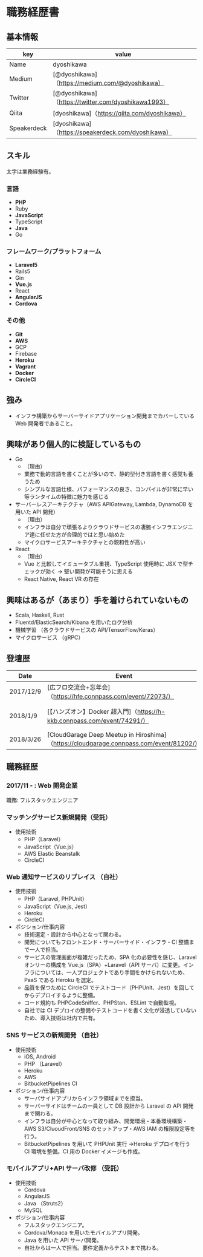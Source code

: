# 職務経歴書

## 基本情報

| key         | value                                               |
| ----------- | --------------------------------------------------- |
| Name        | dyoshikawa                                          |
| Medium      | [@dyoshikawa]（https://medium.com/@dyoshikawa）     |
| Twitter     | [@dyoshikawa]（https://twitter.com/dyoshikawa1993） |
| Qiita       | [dyoshikawa]（https://qiita.com/dyoshikawa）        |
| Speakerdeck | [dyoshikawa]（https://speakerdeck.com/dyoshikawa）  |

## スキル

太字は業務経験有。

### 言語

- **PHP**
- Ruby
- **JavaScript**
- TypeScript
- **Java**
- Go

### フレームワーク/プラットフォーム

- **Laravel5**
- Rails5
- Gin
- **Vue.js**
- React
- **AngularJS**
- **Cordova**

### その他

- **Git**
- **AWS**
- GCP
- Firebase
- **Heroku**
- **Vagrant**
- **Docker**
- **CircleCI**

## 強み

- インフラ構築からサーバーサイドアプリケーション開発までカバーしている Web 開発者であること。

## 興味があり個人的に検証しているもの

- Go
  - （理由）
  - 業務で動的言語を書くことが多いので、静的型付き言語を書く感覚も養うため
  - シンプルな言語仕様、パフォーマンスの良さ、コンパイルが非常に早い等ランタイムの特徴に魅力を感じる
- サーバーレスアーキテクチャ（AWS APIGateway, Lambda, DynamoDB を用いた API 開発）
  - （理由）
  - インフラは自分で頑張るよりクラウドサービスの凄腕インフラエンジニア達に任せた方が合理的ではと思い始めた
  - マイクロサービスアーキテクチャとの親和性が高い
- React
  - （理由）
  - Vue と比較してイミュータブル重視、TypeScript 使用時に JSX で型チェックが効く → 堅い開発が可能そうに思える
  - React Native, React VR の存在

## 興味はあるが（あまり）手を着けられていないもの

- Scala, Haskell, Rust
- Fluentd/ElasticSearch/Kibana を用いたログ分析
- 機械学習 （各クラウドサービスの API/TensorFlow/Keras）
- マイクロサービス （gRPC）

## 登壇歴

| Date      | Event                                                                                   | Slide                                                                                |
| --------- | --------------------------------------------------------------------------------------- | ------------------------------------------------------------------------------------ |
| 2017/12/9 | [広フロ交流会+忘年会]（https://hfe.connpass.com/event/72073/）                          |                                                                                      |
| 2018/1/9  | [【ハンズオン】Docker 超入門]（https://h-kkb.connpass.com/event/74291/）                | [hkkb-180109-start-docker]（https://github.com/dyoshikawa/hkkb-180109-start-docker） |
| 2018/3/26 | [CloudGarage Deep Meetup in Hiroshima]（https://cloudgarage.connpass.com/event/81202/） |                                                                                      |

## 職務経歴

### 2017/11 - : Web 開発企業

職務: フルスタックエンジニア

### マッチングサービス新規開発（受託）

- 使用技術
  - PHP（Laravel）
  - JavaScript（Vue.js）
  - AWS Elastic Beanstalk
  - CircleCI

### Web 通知サービスのリプレイス （自社）

- 使用技術
  - PHP（Laravel, PHPUnit）
  - JavaScript（Vue.js, Jest）
  - Heroku
  - CircleCI
- ポジション/仕事内容
  - 技術選定・設計から中心となって関わる。
  - 開発についてもフロントエンド・サーバーサイド・インフラ・CI 整備まで一人で担当。
  - サービスの管理画面が複雑だったため、SPA 化の必要性を感じ、Laravel オンリーの構成を Vue.js（SPA）+Laravel（API サーバ）に変更。インフラについては、一人プロジェクトであり手間をかけられないため、PaaS である Heroku を選定。
  - 品質を保つために CircleCI でテストコード（PHPUnit、Jest）を回してからデプロイするように整備。
  - コード規約も PHPCodeSniffer、PHPStan、ESLint で自動監視。
  - 自社では CI デプロイの整備やテストコードを書く文化が浸透していないため、導入技術は社内で共有。

### SNS サービスの新規開発 （自社）

- 使用技術
  - iOS, Android
  - PHP （Laravel）
  - Heroku
  - AWS
  - BitbucketPipelines CI
- ポジション/仕事内容
  - サーバサイドアプリからインフラ領域までを担当。
  - サーバーサイドはチームの一員として DB 設計から Laravel の API 開発まで関わる。
  - インフラは自分が中心となって取り組み、開発環境・本番環境構築・AWS S3/CluoudFront/SNS のセットアップ・AWS IAM の権限設定等を行う。
  - BitbucketPipelines を用いて PHPUnit 実行 →Heroku デプロイを行う CI 環境を整備。CI 用の Docker イメージも作成。

### モバイルアプリ+API サーバ改修 （受託）

- 使用技術
  - Cordova
  - AngularJS
  - Java （Struts2）
  - MySQL
- ポジション/仕事内容
  - フルスタックエンジニア。
  - Cordova/Monaca を用いたモバイルアプリ開発。
  - Java を用いた API サーバ開発。
  - 自社からは一人で担当。要件定義からテストまで携わる。
